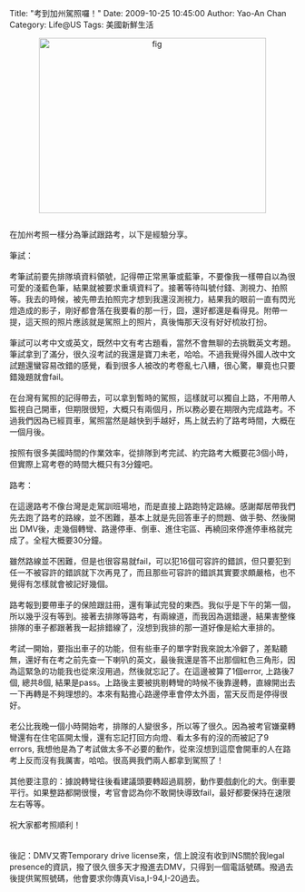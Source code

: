 Title: "考到加州駕照囉！"
Date: 2009-10-25 10:45:00
Author: Yao-An Chan
Category: Life@US
Tags: 美國新鮮生活


<div class='post'>
<a href="http://4.bp.blogspot.com/_mvtDPM7iODU/SuS9is4Te2I/AAAAAAAAE58/W0N_I5d3csA/s1600-h/Picture+1.png"><img alt="fig" border="0" id="BLOGGER_PHOTO_ID_5396646657357216610" src="http://4.bp.blogspot.com/_mvtDPM7iODU/SuS9is4Te2I/AAAAAAAAE58/W0N_I5d3csA/s400/Picture+1.png" style="cursor: pointer; display: block; height: 309px; margin: 0px auto 10px; text-align: center; width: 400px;" /></a><br />在加州考照一樣分為筆試跟路考，以下是經驗分享。<br /><br />筆試：<br /><br />考筆試前要先排隊填資料領號，記得帶正常黑筆或藍筆，不要像我一樣帶自以為很可愛的淺藍色筆，結果就被要求重填資料了。接著等待叫號付錢、測視力、拍照等。我去的時候，被先帶去拍照完才想到我還沒測視力，結果我的眼前一直有閃光燈造成的影子，剛好都會落在我要看的那一行，囧，還好都還是看得見。附帶一提，這天照的照片應該就是駕照上的照片，真後悔那天沒有好好梳妝打扮。<br /><br />筆試可以考中文或英文，既然中文有考古題看，當然不會無聊的去挑戰英文考題。筆試拿到了滿分，很久沒考試的我還是寶刀未老，哈哈。不過我覺得外國人改中文試題還蠻容易改錯的感覺，看到很多人被改的考卷亂七八糟，很心驚，畢竟也只要錯幾題就會fail。<br /><br />在台灣有駕照的記得帶去，可以拿到暫時的駕照，這樣就可以獨自上路，不用帶人監視自己開車，但期限很短，大概只有兩個月，所以務必要在期限內完成路考。不過我們因為已經買車，駕照當然是越快到手越好，馬上就去約了路考時間，大概在一個月後。<br /><br />按照有很多美國時間的作業效率，從排隊到考完試、約完路考大概要花3個小時，但實際上寫考卷的時間大概只有3分鐘吧。<br /><br />路考：<br /><br />在這邊路考不像台灣是走駕訓班場地，而是直接上路跑特定路線。感謝鄰居帶我們先去跑了路考的路線，並不困難，基本上就是先回答車子的問題、做手勢、然後開出 DMV後，走幾個轉彎、路邊停車、倒車、進住宅區、再繞回來停進停車格就完成了。全程大概要30分鐘。<br /><br />雖然路線並不困難，但是也很容易就fail，可以犯16個可容許的錯誤，但只要犯到任一不被容許的錯誤就下次再見了，而且那些可容許的錯誤其實要求頗嚴格，也不覺得有怎樣就會被記好幾個。<br /><br />路考報到要帶車子的保險跟註冊，還有筆試完發的東西。我似乎是下午的第一個，所以幾乎沒有等到。接著去排隊等路考，有兩線道，而我因為選錯邊，結果害整條排隊的車子都跟著我一起排錯線了，沒想到我排的那一道好像是給大車排的。<br /><br />考試一開始，要指出車子的功能，但有些車子的單字對我來說太冷僻了，差點聽無，還好有在考之前先查一下喇叭的英文，最後我還是答不出那個紅色三角形，因為這緊急的功能我也從來沒用過，然後就忘記了。在這邊被算了1個error, 上路後7個, 總共8個, 結果是pass。上路後主要被挑剔轉彎的時候不後靠邊轉，直線開出去一下再轉是不夠理想的。本來有點擔心路邊停車會停太外面，當天反而是停得很好。<br /><br />老公比我晚一個小時開始考，排隊的人變很多，所以等了很久。因為被考官嫌棄轉彎還有在住宅區開太慢，還有忘記打回方向燈、看太多有的沒的而被記了9 errors, 我想他是為了考試做太多不必要的動作，從來沒想到這麼會開車的人在路考上反而沒有我厲害，哈哈。很高興我們兩人都拿到駕照了！<br /><br />其他要注意的：據說轉彎往後看建議頭要轉超過肩膀，動作要戲劇化的大。倒車要平行。如果整路都開很慢，考官會認為你不敢開快導致fail，最好都要保持在速限左右等等。<br /><br />祝大家都考照順利！<br /><br /><br />後記：DMV又寄Temporary drive license來，信上說沒有收到INS關於我legal presence的資訊，撥了很久很多天才撥進去DMV，只得到一個電話號碼。撥過去後提供駕照號碼，他會要求你傳真Visa,I-94,I-20過去。</div>
